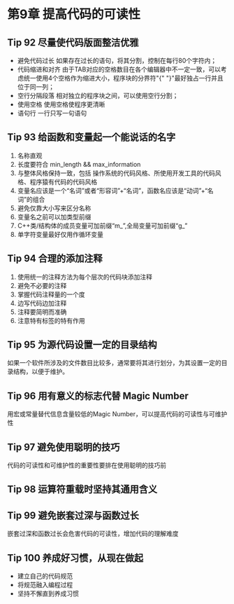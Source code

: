 # 第9章 提高代码的可读性

## Tip 92 尽量使代码版面整洁优雅

- 避免代码过长 如果存在过长的语句，将其分割，控制在每行80个字符内；
- 代码缩进和对齐 由于TAB对应的空格数目在各个编辑器中不一定一致，可以考虑统一使用4个空格作为缩进大小，程序块的分界符"{" "}"最好独占一行并且位于同一列；
- 空行分隔段落 相对独立的程序块之间，可以使用空行分割；
- 使用空格 使用空格使程序更清晰
- 语句行 一行只写一句语句


## Tip 93 给函数和变量起一个能说话的名字
1. 名称直观
2. 长度要符合 min_length && max_information
3. 与整体风格保持一致，包括 操作系统的代码风格、所使用开发工具的代码风格、程序猿有代码的代码风格
4. 变量名应该是一个“名词”或者“形容词”+“名词”，函数名应该是“动词”+“名词”的组合
5. 避免仅靠大小写来区分名称
6. 变量名之前可以加类型前缀
7. C++类/结构体的成员变量可加前缀“m_”,全局变量可加前缀“g_”
8. 单字符变量最好仅用作循环变量


## Tip 94 合理的添加注释
1. 使用统一的注释方法为每个层次的代码块添加注释
2. 避免不必要的注释
3. 掌握代码注释量的一个度
4. 边写代码边加注释
5. 注释要简明而准确
6. 注意特有标签的特有作用


## Tip 95 为源代码设置一定的目录结构
如果一个软件所涉及的文件数目比较多，通常要将其进行划分，为其设置一定的目录结构，以便于维护。

## Tip 96 用有意义的标志代替 Magic Number
用宏或常量替代信息含量较低的Magic Number，可以提高代码的可读性与可维护性


## Tip 97 避免使用聪明的技巧
代码的可读性和可维护性的重要性要排在使用聪明的技巧前

## Tip 98 运算符重载时坚持其通用含义


## Tip 99 避免嵌套过深与函数过长
嵌套过深和函数过长会危害代码的可读性，增加代码的理解难度

## Tip 100 养成好习惯，从现在做起
- 建立自己的代码规范
- 将规范融入编程过程
- 坚持不懈直到养成习惯
